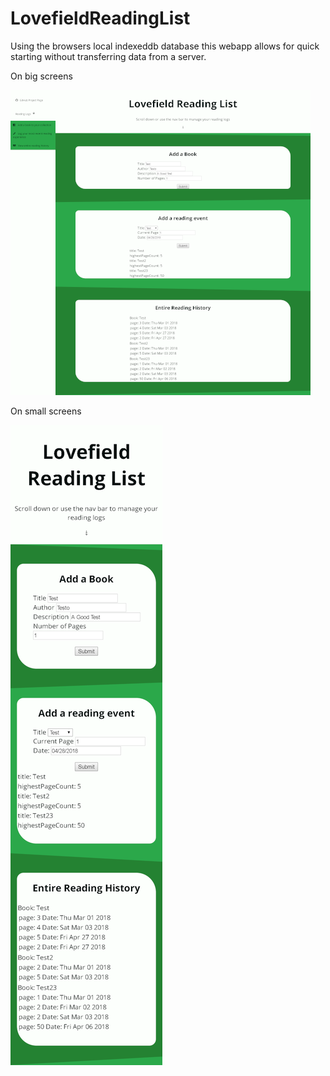 # LovefieldReadingList


Using the browsers local indexeddb database this webapp allows for quick starting without transferring data from a server. 


On big screens


![alt text][desktop]


On small screens


![alt text][mobile]


[desktop]: https://github.com/DukeOfNewYork/LovefieldReadingList/blob/AddingGraphs/ReadmeMedia/desktop_screenshot.png "Desktop Screen Shot"
[mobile]: https://github.com/DukeOfNewYork/LovefieldReadingList/blob/AddingGraphs/ReadmeMedia/mobile_screenshot.png "Logo Title Text 2"